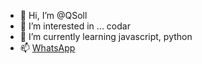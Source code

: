- 👋 Hi, I’m @QSoll
- 👀 I’m interested in ... codar
- 🌱 I’m currently learning javascript, python
- 📫 <a href="https://wa.me/5528988069681">WhatsApp</a>

<!---
QSoll/QSoll is a ✨ special ✨ repository because its `README.md` (this file) appears on your GitHub profile.
You can click the Preview link to take a look at your changes.
--->
